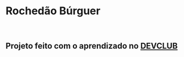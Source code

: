 <h1>Rochedão Búrguer</h1>
<br>
<h2>Projeto feito com o aprendizado no  <a href="https://rodolfomori.com.br/deveclub">DEVCLUB<a/></h2> 
